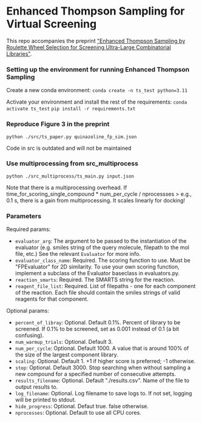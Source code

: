 # Enhanced Thompson Sampling for Virtual Screening

This repo accompanies the preprint ["Enhanced Thompson Sampling by Roulette Wheel Selection for
Screening Ultra-Large Combinatorial Libraries"](https://www.biorxiv.org/content/10.1101/2024.05.16.594622v1).

### Setting up the environment for running Enhanced Thompson Sampling

Create a new conda environment:
`conda create -n ts_test python=3.11`

Activate your environment and install the rest of the requirements:
`conda activate ts_test`
`pip install -r requirements.txt`

### Reproduce Figure 3 in the preprint

`python ./src/ts_paper.py quinazoline_fp_sim.json`

Code in src is outdated and will not be maintained

### Use multiprocessing from src_multiprocess

`python ./src_multiprocess/ts_main.py input.json`

Note that there is a multiprocessing overhead. If time_for_scoring_single_compound * num_per_cycle / nprocessses > e.g., 0.1 s, there is a gain from multiprocessing. It scales linearly for docking!

### Parameters

Required params:
- `evaluator_arg`: The argument to be passed to the instantiation of the evaluator (e.g. smiles string of the query
molecule, filepath to the mol file, etc.) See the relevant `Evaluator` for more info.
- `evaluator_class_name`: Required. The scoring function to use. Must be "FPEvaluator" for 2D similarity. To use your own scoring function, implement a subclass of the
Evaluator baseclass in evaluators.py.
- `reaction_smarts`: Required. The SMARTS string for the reaction.
- `reagent_file_list`: Required. List of filepaths - one for each component of the reaction. Each file should contain the
smiles strings of valid reagents for that component.

Optional params:
- `percent_of_libray`: Optional. Default 0.1%. Percent of library to be screened. If 0.1% to be screened, set as 0.001 instead of 0.1 (a bit confusing).
- `num_warmup_trials`: Optional. Default 3.
- `num_per_cycle`: Optional. Default 1000. A value that is around 100% of the size of the largest component library.
- `scaling`: Optional. Default 1. +1 if higher score is preferred; -1 otherwise. 
- `stop`: Optional. Default 3000. Stop searching when without sampling a new compound for a specified number of consecutive attempts.
- `results_filename`: Optional. Default "./results.csv". Name of the file to output results to.
- `log_filename`: Optional. Log filename to save logs to. If not set, logging will be printed to stdout.
- `hide_progress`: Optional. Defaut true. false otherwise.
- `nprocesses`: Optional. Default to use all CPU cores. 

